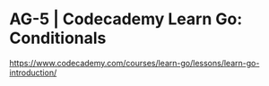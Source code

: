 # AG-5 | Codecademy Learn Go: Conditionals

https://www.codecademy.com/courses/learn-go/lessons/learn-go-introduction/
